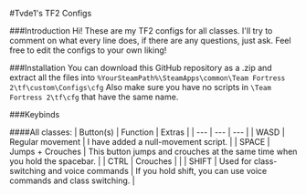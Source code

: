 #Tvde1's TF2 Configs

###Introduction
Hi!
These are my TF2 configs for all classes.
I'll try to comment on what every line does, if there are any questions, just ask.
Feel free to edit the configs to your own liking!


###Installation
You can download this GitHub repository as a .zip and extract all the files into `%YourSteamPath%\SteamApps\common\Team Fortress 2\tf\custom\Configs\cfg`
Also make sure you have no scripts in `\Team Fortress 2\tf\cfg` that have the same name.


###Keybinds

####All classes:
| Button(s) | Function | Extras |
| --- | --- | --- |
| WASD | Regular movement | I have added a null-movement script. |
| SPACE | Jumps + Crouches | This button jumps and crouches at the same time when you hold the spacebar. |
| CTRL | Crouches | |
| SHIFT | Used for class-switching and voice commands | If you hold shift, you can use voice commands and class switching. |

